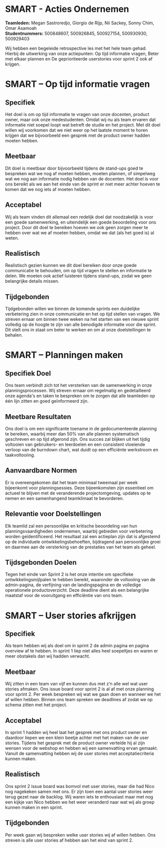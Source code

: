 # SMART - Acties Ondernemen

**Teamleden:** Megan Sastroredjo, Giorgio de Rijp, Nii Sackey, Sonny Chim, Omar Asamoah  
**Studentnummers:** 500848607, 500926845, 500927154, 500930930, 500929403

Wij hebben een begeleide retrospective les met het hele team gehad. Hierbij de uitwerking van onze actiepunten: Op tijd informatie vragen, Beter met elkaar plannen en De geprioriteerde userstories voor sprint 2 ook af krijgen.

# SMART – Op tijd informatie vragen


## Specifiek
Het doel is om op tijd informatie te vragen van onze docenten, product owner, maar ook onze medestudenten. Omdat wij nu als team ervaren dat informatie niet soepel loopt wat betreft de studie en het project. Met dit doel willen wij voorkomen dat we niet weer op het laatste moment te horen krijgen dat we bijvoorbeeld een gesprek met de product owner hadden moeten hebben.

## Meetbaar
Dit doel is meetbaar door bijvoorbeeld tijdens de stand-ups goed te bespreken wat we nog af moeten hebben, moeten plannen, of simpelweg wat we nog aan informatie nodig hebben van de docenten. Het doel is voor ons bereikt als we aan het einde van de sprint er niet meer achter hoeven te komen dat we nog iets af moeten hebben. 

## Acceptabel
Wij als team vinden dit allemaal een redelijk doel dat noodzakelijk is voor een goede samenwerking, en uiteindelijk een goede beoordeling voor ons project. Door dit doel te bereiken hoeven we ook geen zorgen meer te hebben over wat we af moeten hebben, omdat we dat (als het goed is) al weten. 

## Realistisch
Realistisch gezien kunnen we dit doel bereiken door onze goede communicatie te behouden, om op tijd vragen te stellen en informatie te delen. We moeten ook actief luisteren tijdens stand-ups, zodat we geen belangrijke details missen.

## Tijdgebonden
Tijdgebonden willen we binnen de komende sprints een duidelijke verbetering zien in onze communicatie en het op tijd stellen van vragen. We streven ernaar om binnen twee weken na het starten van een nieuwe sprint volledig op de hoogte te zijn van alle benodigde informatie voor die sprint. Dit stelt ons in staat om beter te werken en om al onze doelstellingen te behalen.

# SMART – Planningen maken


## Specifiek Doel

Ons team verbindt zich tot het versterken van de samenwerking in onze planningsprocessen.
Wij streven ernaar om regelmatig en gedetailleerd onze agenda's en taken te bespreken om te zorgen
dat alle teamleden op één lijn zitten en goed geïnformeerd zijn.

## Meetbare Resultaten

Ons doel is om een significante toename in de gedocumenteerde planning te bereiken, waarbij meer
dan 50% van alle plannen systematisch geschreven en op tijd afgerond zijn. Ons succes zal blijken
uit het tijdig voltooien van gebruikers- en leerdoelen en een consistent vloeiende verloop van de
burndown chart, wat duidt op een efficiënte werkstroom en taakvoltooiing.

## Aanvaardbare Normen

Er is overeengekomen dat het team minimaal tweemaal per week bijeenkomt voor planningsessies. Deze
bijeenkomsten zijn essentieel om actueel te blijven met de veranderende projectomgeving, updates op
te nemen en een samenhangend teamklimaat te bevorderen.

## Relevantie voor Doelstellingen

Elk teamlid zal een persoonlijke en kritische beoordeling van hun planningsvaardigheden ondernemen,
waarbij gebieden voor verbetering worden geïdentificeerd. Het resultaat zal een actieplan zijn dat
is afgestemd op de individuele ontwikkelingsbehoeften, bijdragend aan persoonlijke groei en daarmee
aan de versterking van de prestaties van het team als geheel.

## Tijdsgebonden Doelen

Tegen het einde van Sprint 2 is het onze intentie om specifieke ontwikkelingsmijlpalen te hebben
bereikt, waaronder de voltooiing van de admin-pagina, de verfijning van de landingspagina en de
volledige operationele productoverzicht. Deze deadline dient als een belangrijke maatstaf voor de
vooruitgang en efficiëntie van ons team.


# SMART – User stories afkrijgen

## Specifiek
Als team hebben wij als doel om in sprint 2 de admin pagina en pagina overview af te hebben. In sprint 1 liep niet alles heel soepeltjes en waren er meer obstakels dan wij hadden verwacht.

## Meetbaar
Wij zitten in een team van vijf en kunnen dus met z’n alle wel wat user stories afmaken. Ons issue board voor sprint 2 is al af met onze planning voor sprint 2. Per week bespreken wij wat we gaan doen en wanneer we het af willen hebben. Binnen ons team spreken we deadlines af zodat we op schema zitten met het project.  

## Acceptabel
In sprint 1 hadden wij heel laat het gesprek met ons product owner en daardoor liepen we een klein beetje achter met het maken van de user stories. Tijdens het gesprek met de product owner vertelde hij al zijn wensen voor de webshop en hebben wij een samenvatting ervan gemaakt. Vanuit de samenvatting hebben wij de user stories met acceptatiecriteria kunnen maken.

## Realistisch
Ons sprint 2 issue board was bomvol met user stories, maar die had Nico nog nagekeken samen met ons. Er zijn toen een aantal user stories weer terug gezet naar de backlog. Wij waren iets te enthousiast maar met nog een kijkje van Nico hebben we het weer veranderd naar wat wij als groep kunnen maken in een sprint.

## Tijdgebonden
Per week gaan wij bespreken welke user stories wij af willen hebben. Ons streven is alle user stories af hebben aan het eind van sprint 2. 


